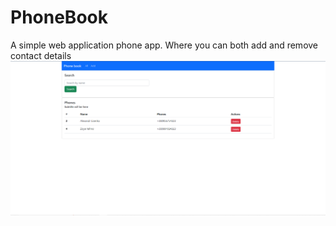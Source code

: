 # PhoneBook
A simple web application phone app.
Where you can both add and remove contact details
![Image alt](https://github.com/JustGithubProject/PhoneBook/blob/main/picture.png)
